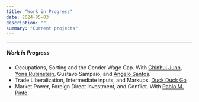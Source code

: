 ```yaml
---
title: "Work in Progress"
date: 2024-05-03
description: ""
summary: "Current projects" 
---
```


---

##### Work in Progress

+ Occupations, Sorting and the Gender Wage Gap. With [Chinhui Juhn](https://uh.edu/~cjuhn/), [Yona Rubinstein](https://yonarubinstein.com/recent-publications/), Gustavo Sampaio, and [Angelo Santos](https://angelosant0s.github.io/hugo-website/).
+ Trade Liberalization, Intermediate inputs, and Markups. [Duck Duck Go](https://duckduckgo.com)
+ Market Power, Foreign Direct investment, and Conflict. With [Pablo M. Pinto](https://pablopinto.com).